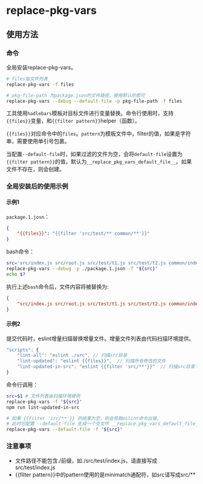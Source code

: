 # replace-pkg-vars

## 使用方法

### 命令
全局安装replace-pkg-vars。
```bash
# files指文件列表
replace-pkg-vars -f files

# pkg-file-path 为package.json的文件路径，使用默认的即可
replace-pkg-vars --debug --default-file -p pkg-file-path -f files
```

工具使用`hadlebars`模板对目标文件进行变量替换。命令行使用时，支持`{{files}}`变量，和`{{filter pattern}}`helper（函数）。

`{{files}}`对应命令中的`files`。`pattern`为模板文件中，filter的值，如果是字符串，需要使用单引号包裹。

当配置`--default-file`时，如果过滤的文件为空，会将`default-file`设置为`{{filter pattern}}`的值，默认为`__replace_pkg_vars_default_file__`。如果文件不存在，则会创建。

### 全局安装后的使用示例

#### 示例1
`package.1.josn`：
```json
{
    "{{files}}": "{{filter 'src/test/** common/**'}}"
}
```

bash命令：
```bash
src='src/index.js src/root.js src/test/t1.js src/test/t2.js common/index.js common/vue/index.js'
replace-pkg-vars --debug -p ./package.1.json -f "${src}"
echo $?
```

执行上述`bash`命令后，文件内容将被替换为:
```json
{
    "src/index.js src/root.js src/test/t1.js src/test/t2.js common/index.js common/vue/index.js": "src/test/t1.js,src/test/t2.js,common/index.js,common/vue/index.js"
}
```

#### 示例2
提交代码时，eslint增量扫描替换增量文件。增量文件列表由代码扫描环境提供。

```js
"scripts": {
    "lint-all": "eslint ./src", // 扫描src目录
    "lint-updated": "eslint {{files}}",  // 扫描所有修改的文件
    "lint-updated-in-src": "eslint {{filter 'src/**'}}"  // 扫描src目录下修改的文件
}
```

命令行调用：
```bash
src=$1 # 文件列表由扫描环境提供
replace-pkg-vars -f "${src}"
npm run lint-updated-in-src

# 如果 {{filter 'src/**'}} 的结果为空，则会导致eslint命令出错，
# 此时可配置 --default-file 生成一个空文件 __replace_pkg_vars_default_file__ 作为eslint命令的目标文件，避免eslint运行出错
replace-pkg-vars --default-file -f "${src}"
```

### 注意事项

* 文件路径不能包含./前缀，如./src/test/index.js，请直接写成src/test/index.js
* {{filter pattern}}中的pattern使用的是minimatch通配符，如src请写成src/**
